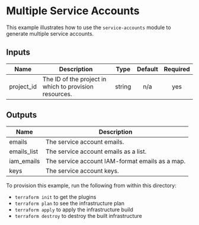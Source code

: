 # Multiple Service Accounts

This example illustrates how to use the `service-accounts` module to generate multiple service accounts.

<!-- BEGINNING OF PRE-COMMIT-TERRAFORM DOCS HOOK -->
## Inputs

| Name | Description | Type | Default | Required |
|------|-------------|:----:|:-----:|:-----:|
| project\_id | The ID of the project in which to provision resources. | string | n/a | yes |

## Outputs

| Name | Description |
|------|-------------|
| emails | The service account emails. |
| emails\_list | The service account emails as a list. |
| iam\_emails | The service account IAM-format emails as a map. |
| keys | The service account keys. |

<!-- END OF PRE-COMMIT-TERRAFORM DOCS HOOK -->

To provision this example, run the following from within this directory:
- `terraform init` to get the plugins
- `terraform plan` to see the infrastructure plan
- `terraform apply` to apply the infrastructure build
- `terraform destroy` to destroy the built infrastructure
